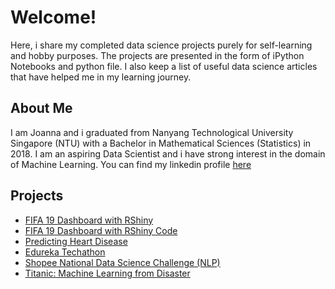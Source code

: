 # Welcome!
Here, i share my completed data science projects purely for self-learning and hobby purposes. The projects are presented in the form of iPython Notebooks and python file. I also keep a list of useful data science articles that have helped me in my learning journey. 

## About Me
I am Joanna and i graduated from Nanyang Technological University Singapore (NTU) with a Bachelor in Mathematical Sciences (Statistics) in 2018. I am an aspiring Data Scientist and i have strong interest in the domain of Machine Learning. You can find my linkedin profile [here](https://linkedin.com/in/joannakhek/)

## Projects
- [FIFA 19 Dashboard with RShiny](https://joanna-khek.shinyapps.io/fifa_19_dashboard/) 
- [FIFA 19 Dashboard with RShiny Code](https://github.com/Joanna-Khek/joanna-khek.github.io/blob/master/app.R)
- [Predicting Heart Disease](https://github.com/Joanna-Khek/joanna-khek.github.io/blob/master/Predicting%20Heart%20Disease.ipynb)
- [Edureka Techathon](https://github.com/Joanna-Khek/joanna-khek.github.io/blob/master/Edureka_Techathon.ipynb)
- [Shopee National Data Science Challenge (NLP)](https://github.com/Joanna-Khek/joanna-khek.github.io/blob/master/NDSC2019.py)
- [Titanic: Machine Learning from Disaster](https://github.com/Joanna-Khek/joanna-khek.github.io/blob/master/Titanic%20Machine%20Learning%20from%20Disaster.ipynb)

